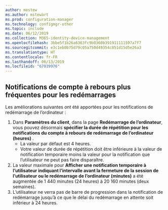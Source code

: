 ```yaml
---
author: mestew
ms.author: mstewart
ms.prod: configuration-manager
ms.technology: configmgr-other
ms.topic: include
ms.date: 06/12/2019
ms.collection: M365-identity-device-management
ms.openlocfilehash: 3bbe5f1b26a6363fc9b0360b391911111597a7f7
ms.sourcegitcommit: e3c1eb0b75d79c05a750d49354c851d15d5e26a3
ms.translationtype: HT
ms.contentlocale: fr-FR
ms.lasthandoff: 06/13/2019
ms.locfileid: "67039976"
---
```

## <a name="more-frequent-countdown-notifications-for-restarts"></a>Notifications de compte à rebours plus fréquentes pour les redémarrages
<!--3976435-->
Les améliorations suivantes ont été apportées pour les notifications de redémarrage de l’ordinateur :

1. Dans **Paramètres du client**, dans la page **Redémarrage de l’ordinateur**, vous pouvez désormais **spécifier la durée de répétition pour les notifications du compte à rebours de redémarrage de l’ordinateur (heures)** .
     - La valeur par défaut est 4 heures.
     - Votre valeur de durée de répétition doit être inférieure à la valeur de notification temporaire moins la valeur pour la notification que l’utilisateur ne peut pas faire disparaître.
2. La valeur maximale pour **Afficher une notification temporaire à l’utilisateur indiquant l’intervalle avant la fermeture de la session de l’utilisateur ou le redémarrage de l’ordinateur (minutes)** a été augmentée de 1 440 minutes (24 heures) à 20 160 minutes (deux semaines).
3. L’utilisateur ne verra pas de barre de progression dans la notification de redémarrage jusqu’à ce que le délai du redémarrage en attente soit inférieur à 24 heures.
